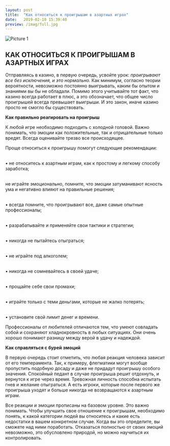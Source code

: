 ```yaml
---
layout: post
title:  "Как относиться к проигрышам в азартных играх"
date:   2019-02-10 15:39:40
preview: /imag/full.jpg
---
```


![Picture 1](holder.js/800x600?auto=yes)

## КАК ОТНОСИТЬСЯ К ПРОИГРЫШАМ В АЗАРТНЫХ ИГРАХ

Отправляясь в казино, в первую очередь, усвойте урок: <i>проигрывают все без исключения, и это нормально.</i> Как минимум, согласно теории вероятности, невозможно постоянно выигрывать, каким бы опытом и знаниями вы бы не обладали. Помимо этого учитывайте тот факт, что казино всегда работает в плюс, а это обозначает, что общее число проигрышей всегда превышает выигрыши. И это закон, иначе казино просто не смогло бы существовать.

<strong> Как правильно реагировать на проигрыш</strong>

К любой игре необходимо подходить с холодной головой. Важно понимать, что эмоции как положительные, так и отрицательные только вредят. Всегда оценивайте трезво все происходящее.

Проще относиться к проигрышу помогут следующие рекомендации:

<br>•	не относитесь к азартным играм, как к простому и легкому способу заработка;

<br>	не играйте эмоционально, помните, что эмоции затуманивают ясность ума и негативно влияют на правильные решения;

<br>•	всегда помните, что проигрывают все, даже самые опытные профессионалы;

<br>•	разрабатывайте и применяйте свои тактики и стратегии;

<br>•	никогда не пытайтесь отыграться;

<br>•	не играйте под алкоголем;

<br>•	никогда не сомневайтесь в своей удаче;

<br>•	прощайте себе свои промахи;

<br>•	играйте только с теми деньгами, которые не жалко потерять;

<br>•	установите свой лимит денег и времени.


Профессионалы от любителей отличаются тем, что умеют совладать собой и сохраняют хладнокровность в любых ситуациях. Они очень хорошо понимают разницу между верой в удачу и надеждой. 

<strong>Как справляться с бурей эмоций</strong>

В первую очередь стоит отметить, что любая реакция человека зависит от его темперамента. Так, к примеру, флегматики могут вообще пропустить подобную досаду и даже не придадут проигрышу особого значения. Спокойный педант в случае проигрыша решит отдохнуть, и вернутся к игре через время. Тревожная личность способна испытать гнев и желание отыграться. А есть игроки, которые после первого же проигрыша уходят и больше никогда не возвращаются к азартным играм.

Все реакции и эмоции прописаны на базовом уровне. Это важно понимать. Чтобы улучшить свое отношение к проигрышам, необходимо понять, к какой категории людей вы относитесь и какие есть недостатки в вашем конкретном случае. Когда вы это определите, вы сможете над ними поработать. Отказаться полностью от своих эмоций невозможно, это обусловлено природой, но можно научиться их контролировать. 

